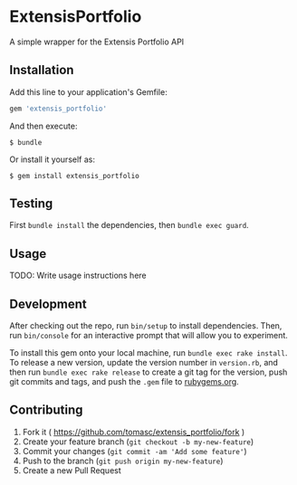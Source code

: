 # ExtensisPortfolio

A simple wrapper for the Extensis Portfolio API

## Installation

Add this line to your application's Gemfile:

```ruby
gem 'extensis_portfolio'
```

And then execute:

    $ bundle

Or install it yourself as:

    $ gem install extensis_portfolio

## Testing

First `bundle install` the dependencies, then `bundle exec guard`.

## Usage

TODO: Write usage instructions here

## Development

After checking out the repo, run `bin/setup` to install dependencies. Then, run `bin/console` for an interactive prompt that will allow you to experiment.

To install this gem onto your local machine, run `bundle exec rake install`. To release a new version, update the version number in `version.rb`, and then run `bundle exec rake release` to create a git tag for the version, push git commits and tags, and push the `.gem` file to [rubygems.org](https://rubygems.org).

## Contributing

1. Fork it ( https://github.com/tomasc/extensis_portfolio/fork )
2. Create your feature branch (`git checkout -b my-new-feature`)
3. Commit your changes (`git commit -am 'Add some feature'`)
4. Push to the branch (`git push origin my-new-feature`)
5. Create a new Pull Request

